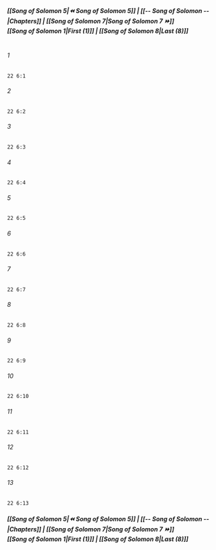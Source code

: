 
##### **[[Song of Solomon 5|⏪ Song of Solomon 5]] | [[-- Song of Solomon --|Chapters]] | [[Song of Solomon 7|Song of Solomon 7 ⏩]]**<br>**[[Song of Solomon 1|First (1)]] | [[Song of Solomon 8|Last (8)]]**<br><br>

###### 1
``` verse
22 6:1
```
###### 2
``` verse
22 6:2
```
###### 3
``` verse
22 6:3
```
###### 4
``` verse
22 6:4
```
###### 5
``` verse
22 6:5
```
###### 6
``` verse
22 6:6
```
###### 7
``` verse
22 6:7
```
###### 8
``` verse
22 6:8
```
###### 9
``` verse
22 6:9
```
###### 10
``` verse
22 6:10
```
###### 11
``` verse
22 6:11
```
###### 12
``` verse
22 6:12
```
###### 13
``` verse
22 6:13
```

##### **[[Song of Solomon 5|⏪ Song of Solomon 5]] | [[-- Song of Solomon --|Chapters]] | [[Song of Solomon 7|Song of Solomon 7 ⏩]]**<br>**[[Song of Solomon 1|First (1)]] | [[Song of Solomon 8|Last (8)]]**
